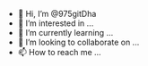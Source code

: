 - 👋 Hi, I’m @975gitDha
- 👀 I’m interested in ...
- 🌱 I’m currently learning ...
- 💞️ I’m looking to collaborate on ...
- 📫 How to reach me ...

<!---
975gitDha/975gitDha is a ✨ special ✨ repository because its `README.md` (this file) appears on your GitHub profile.
You can click the Preview link to take a look at your changes.
--->

